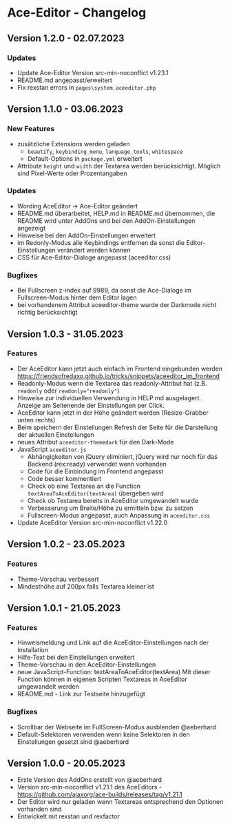 # Ace-Editor - Changelog

## Version 1.2.0 - 02.07.2023

### Updates

* Update Ace-Editor Version src-min-noconflict v1.23.1
* README.md angepasst/erweitert
* Fix rexstan errors in `pages\system.aceeditor.php`

## Version 1.1.0 - 03.06.2023

### New Features

* zusätzliche Extensions werden geladen
  * `beautify`, `keybinding_menu`, `language_tools`, `whitespace`
  * Default-Options in `package.yml` erweitert
* Attribute `height` und `width` der Textarea werden berücksichtigt. Möglich sind Pixel-Werte oder Prozentangaben

### Updates

* Wording AceEditor -> Ace-Editor geändert
* README.md überarbeitet, HELP.md in README.md übernommen, die README wird unter AddOns und bei den AddOn-Einstellungen angezeigt
* Hinweise bei den AddOn-Einstellungen erweitert
* im Redonly-Modus alle Keybindings entfernen da sonst die Editor-Einstellungen verändert werden können
* CSS für Ace-Editor-Dialoge angepasst (aceeditor.css)

### Bugfixes

* Bei Fullscreen z-index auf 9989, da sonst die Ace-Dialoge im Fullscreen-Modus hinter dem Editor lagen
* bei vorhandenem Attribut aceeditor-theme wurde der Darkmode nicht richtig berücksichtigt

## Version 1.0.3 - 31.05.2023

### Features

* Der AceEditor kann jetzt auch einfach im Frontend eingebunden werden https://friendsofredaxo.github.io/tricks/snippets/aceeditor_im_frontend
* Readonly-Modus wenn die Textarea das readonly-Attribut hat (z.B. `readonly` oder `readonly="readonly"`)
* Hinweise zur individuellen Verwendung in HELP.md ausgelagert. Anzeige am Seitenende der Einstellungen per Click.
* AceEditor kann jetzt in der Höhe geändert werden (Resize-Grabber unten rechts)
* Beim speichern der Einstellungen Refresh der Seite für die Darstellung der aktuellen Einstellungen
* neues Attribut `aceeditor-themedark` für den Dark-Mode
* JavaScript `aceeditor.js`
  * Abhängigkeiten von jQuery eliminiert, jQuery wird nur noch für das Backend (rex:ready) verwendet wenn vorhanden
  * Code für die Einbindung im Frontend angepasst
  * Code besser kommentiert
  * Check ob eine Textarea an die Function `textAreaToAceEditor(textArea)` übergeben wird
  * Check ob Textarea bereits in AceEditor umgewandelt wurde
  * Verbesserung um Breite/Höhe zu ermitteln bzw. zu setzen
  * Fullscreen-Modus angepasst, auch Anpassung in `aceeditor.css`
* Update AceEditor Version src-min-noconflict v1.22.0

## Version 1.0.2 - 23.05.2023

### Features

* Theme-Vorschau verbessert
* Mindesthöhe auf 200px falls Textarea kleiner ist

## Version 1.0.1 - 21.05.2023

### Features

* Hinweismeldung und Link auf die AceEditor-Einstellungen nach der Installation
* Hilfe-Text bei den Einstellungen erweitert
* Theme-Vorschau in den AceEditor-Einstellungen
* neue JavaScript-Function: textAreaToAceEditor(textArea)
  Mit dieser Function können in eigenen Scripten Textareas in AceEditor umgewandelt werden
* README.md - Link zur Testseite hinzugefügt

### Bugfixes

* Scrollbar der Webseite im FullScreen-Modus ausblenden @aeberhard
* Default-Selektoren verwenden wenn keine Selektoren in den Einstellungen gesetzt sind @aeberhard

## Version 1.0.0 - 20.05.2023

* Erste Version des AddOns erstellt von @aeberhard
* Version src-min-noconflict v1.21.1 des AceEditors - https://github.com/ajaxorg/ace-builds/releases/tag/v1.21.1
* Der Editor wird nur geladen wenn Textareas entsprechend den Optionen vorhanden sind
* Entwickelt mit rexstan und rexfactor
